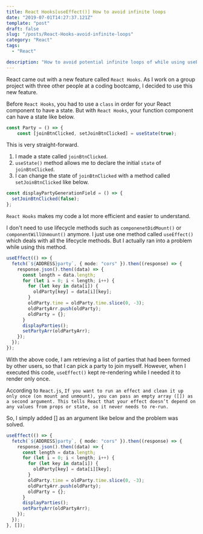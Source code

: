 ```yaml
---
title: React Hooks[useEffect()] How to avoid infinite loops
date: "2019-07-01T14:27:37.121Z"
template: "post"
draft: false
slug: "/posts/React-Hooks-avoid-infinite-loops"
category: "React"
tags:
  - "React"

description: "How to avoid potential infinite loops of while using useEffect."
---
```


React came out with a new feature called `React Hooks`. As I work on a group project with three other people at a coding bootcamp, I decided to use this new feature.

Before `React Hooks`, you had to use a `class` in order for your React component to have a state. But with `React Hooks`, your function component can have a state like below.

```typescript
const Party = () => {
    const [joinBtnClicked, setJoinBtnClicked] = useState(true);
```

This is very straight-forward.

1. I made a state called `joinBtnClicked`.
2. `useState()` method allows me to declare the initial `state` of `joinBtnClicked`.
3. I can change the state of `joinBtnClicked` with a method called `setJoinBtnClicked` like below.

```typescript
const displayPartyGenerationField = () => {
  setJoinBtnClicked(false);
};
```

`React Hooks` makes my code a lot more efficient and easier to understand.

I don't need to use lifecycle methods such as `componenetDidMount()` or `componentWillUnmount()` anymore. I just use one method called `useEffect()` which deals with all the lifecycle methods. But I actually ran into a problem while using this method.

```typescript
useEffect(() => {
  fetch(`${ADDRESS}party`, { mode: "cors" }).then((response) => {
    response.json().then((data) => {
      const length = data.length;
      for (let i = 0; i < length; i++) {
        for (let key in data[i]) {
          oldParty[key] = data[i][key];
        }
        oldParty.time = oldParty.time.slice(0, -3);
        oldPartyArr.push(oldParty);
        oldParty = {};
      }
      displayParties();
      setPartyArr(oldPartyArr);
    });
  });
});
```

With the above code, I am retrieving a list of parties that had been formed by other users, so that I can pick a party to join myself. However, when I executed this code, `useEffect()` kept re-rendering while I needed it to render only once.

According to `React.js`,
`If you want to run an effect and clean it up only once (on mount and unmount), you can pass an empty array ([]) as a second argument. This tells React that your effect doesn’t depend on any values from props or state, so it never needs to re-run.`

So, I simply added [] as an argument like below and the problem was solved.

```typescript
useEffect(() => {
  fetch(`${ADDRESS}party`, { mode: "cors" }).then((response) => {
    response.json().then((data) => {
      const length = data.length;
      for (let i = 0; i < length; i++) {
        for (let key in data[i]) {
          oldParty[key] = data[i][key];
        }
        oldParty.time = oldParty.time.slice(0, -3);
        oldPartyArr.push(oldParty);
        oldParty = {};
      }
      displayParties();
      setPartyArr(oldPartyArr);
    });
  });
}, []);
```

